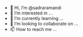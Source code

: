 - 👋 Hi, I’m @sadraramandi
- 👀 I’m interested in ...
- 🌱 I’m currently learning ...
- 💞️ I’m looking to collaborate on ...
- 📫 How to reach me ...

<!---
sadraramandi/sadraramandi is a ✨ special ✨ repository because its `README.md` (this file) appears on your GitHub profile.
You can click the Preview link to take a look at your changes.
--->
